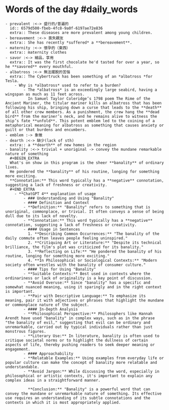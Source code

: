 # Words of the day #daily_words
	- prevalent :<-> 盛行的/普遍的
	  id:: 6579d500-fbeb-4fc8-9a0f-6197ae72e836
	  extra:: These diseases are more prevalent among young children.
	- bereavement :<-> 喪失親友
	  extra:: She has recently *suffered* a **bereavement**.
	- maternity :<-> 懷孕的（東西） 
	  extra:: maternity clothes
	- savor :<-> 細品，享用
	  extra:: It was the first chocolate he'd tasted for over a year, so he **savored** every mouthful.
	- albatross :<-> 無法擺脫的苦惱
	  extra:: The Cybertruck has been something of an *albatross *for Tesla.
		- Why is *albatross* used to refer to a burden?
			- The *albatross* is an exceedingly large seabird, having a wingspan as much as 11 feet across.
			  In Samuel Taylor Coleridge’s 1798 poem The Rime of the Ancient Mariner, the titular mariner kills an albatross that has been following his ship, bringing down a curse that leads to the **death** of all other crew members. As a punishment, the crew hang the **dead bird** from the mariner’s neck, and he remains alive to witness the ship’s fate **unfold**. This potent emblem led to the coining of a metaphorical meaning for albatross as something that causes anxiety or guilt or that burdens and encumbers.
	- emblem :-> 象徵
	- dearth :<-> 缺少(lack of sth)
	  extra:: a **dearth** of new homes in the region
	- banality :<-> trivial + unoriginal -> convey the mundane remarkable nature of something
	  #+BEGIN_EXTRA
	  What's on show in this program is the sheer **banality** of ordinary lives.
	  He pondered the **banality** of his routine, longing for something more exciting.
	  **Connotation:** This word typically has a **negative** connotation, suggesting a lack of freshness or creativity.
	  #+END_EXTRA
		- **ChatGPT 4** explanation of usage
			- ### Understanding and Using "Banality"
			- #### Definition and Context
			- **Definition:** "Banality" refers to something that is unoriginal, commonplace, or trivial. It often conveys a sense of being dull due to its lack of novelty.
			- **Connotation:** This word typically has a **negative** connotation, suggesting a lack of freshness or creativity.
			- #### Usage in Sentences
			  1. **Describing Common Occurrences:** "The banality of the daily commute often leaves people feeling uninspired."
			  2. **Critiquing Art or Literature:** "Despite its technical brilliance, the film's plot was criticized for its banality."
			  3. **Reflecting on Life:** "He pondered the banality of his routine, longing for something more exciting."
			  4. **In Philosophical or Sociological Contexts:** "Modern society often wrestles with the banality of consumer culture."
			- #### Tips for Using "Banality"
			- **Suitable Contexts:** Best used in contexts where the ordinariness or lack of originality is a key point of discussion.
			- **Avoid Overuse:** Since "banality" has a specific and somewhat nuanced meaning, using it sparingly and in the right context is important.
			- **Pair with Descriptive Language:** To emphasize its meaning, pair it with adjectives or phrases that highlight the mundane or commonplace nature of the subject.
			- #### In-Depth Analysis
			- **Philosophical Perspective:** Philosophers like Hannah Arendt have used "banality" in complex ways, such as in the phrase "the banality of evil," suggesting that evil can be ordinary and unremarkable, carried out by typical individuals rather than just monstrous figures.
			- **Literary Use:** In literature, banality is often used to critique societal norms or to highlight the dullness of certain aspects of life, thereby pushing readers to seek deeper meaning or engagement.
			- #### Approachability
			- **Relatable Examples:** Using examples from everyday life or popular culture can make the concept of banality more relatable and understandable.
			- **Avoid Jargon:** While discussing the word, especially in philosophical or artistic contexts, it's important to explain any complex ideas in a straightforward manner.
			  
			  **Conclusion:** "Banality" is a powerful word that can convey the mundane or unremarkable nature of something. Its effective use requires an understanding of its subtle connotations and the contexts in which it is most appropriately applied.